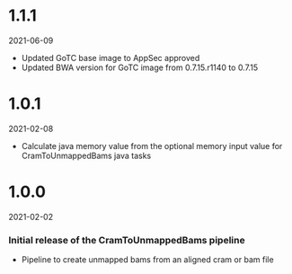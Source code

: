 # 1.1.1
2021-06-09

* Updated GoTC base image to AppSec approved 
* Updated BWA version for GoTC image from 0.7.15.r1140 to 0.7.15

# 1.0.1
2021-02-08

* Calculate java memory value from the optional memory input value for CramToUnmappedBams java tasks

# 1.0.0
2021-02-02

### Initial release of the CramToUnmappedBams pipeline
* Pipeline to create unmapped bams from an aligned cram or bam file
